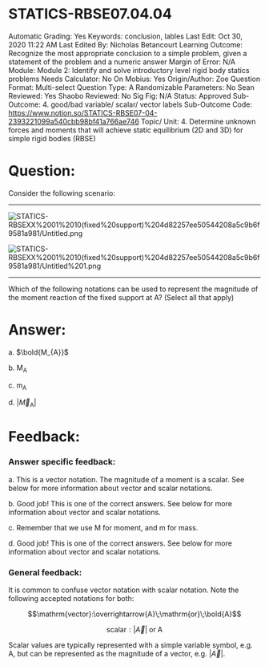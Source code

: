 # STATICS-RBSE07.04.04

Automatic Grading: Yes
Keywords: conclusion, lables
Last Edit: Oct 30, 2020 11:22 AM
Last Edited By: Nicholas Betancourt
Learning Outcome: Recognize the most appropriate conclusion to a simple problem, given a statement of the problem and a numeric answer
Margin of Error: N/A
Module: Module 2: Identify and solve introductory level rigid body statics problems
Needs Calculator: No
On Mobius: Yes
Origin/Author: Zoe
Question Format: Multi-select
Question Type: A
Randomizable Parameters: No
Sean Reviewed: Yes
Shaobo Reviewed: No
Sig Fig: N/A
Status: Approved
Sub-Outcome: 4. good/bad variable/ scalar/ vector labels
Sub-Outcome Code: https://www.notion.so/STATICS-RBSE07-04-2393221099a540cbb98bf41a766ae746
Topic/ Unit: 4. Determine unknown forces and moments that will achieve static equilibrium (2D and 3D) for simple rigid bodies (RBSE)

# Question:

Consider the following scenario:

---

![STATICS-RBSEXX%2001%2010(fixed%20support)%204d82257ee50544208a5c9b6f9581a981/Untitled.png](STATICS-RBSEXX%2001%2010(fixed%20support)%204d82257ee50544208a5c9b6f9581a981/Untitled.png)

![STATICS-RBSEXX%2001%2010(fixed%20support)%204d82257ee50544208a5c9b6f9581a981/Untitled%201.png](STATICS-RBSEXX%2001%2010(fixed%20support)%204d82257ee50544208a5c9b6f9581a981/Untitled%201.png)

---

Which of the following notations can be used to represent the magnitude of the moment reaction of the fixed support at $\text{A}$? (Select all that apply)

# Answer:

a. $\bold{M_{A}}$

b. $\text{M}_\text{A}$

c. $\text{m}_\text{A}$

d. $|\overrightarrow{M}_\text{A}|$

# Feedback:

### Answer specific feedback:

a. This is a vector notation. The magnitude of a moment is a scalar. See below for more information about vector and scalar notations. 

b. Good job! This is one of the correct answers. See below for more information about vector and scalar notations. 

c. Remember that we use $\text{M}$ for moment, and $\text{m}$ for mass.

d. Good job! This is one of the correct answers. See below for more information about vector and scalar notations. 

### General feedback:

It is common to confuse vector notation with scalar notation. Note the following accepted notations for both:

$$\mathrm{vector}:\overrightarrow{A}\;\mathrm{or}\;\bold{A}$$

$$\mathrm{scalar}:|\overrightarrow{A}|\;\mathrm{or}\;\text{A}$$

Scalar values are typically represented with a simple variable symbol, e.g. $\text{A}$, but can be represented as the magnitude of a vector, e.g. $|\overrightarrow{A}|$.